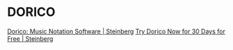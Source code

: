 # DORICO

[Dorico: Music Notation Software | Steinberg](https://www.steinberg.net/dorico/)
[Try Dorico Now for 30 Days for Free | Steinberg](https://www.steinberg.net/dorico/trial/)
